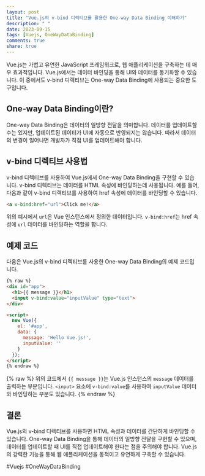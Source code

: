 ```yaml
---
layout: post
title: "Vue.js의 v-bind 디렉티브를 활용한 One-way Data Binding 이해하기"
description: " "
date: 2023-09-15
tags: [Vuejs, OneWayDataBinding]
comments: true
share: true
---
```


Vue.js는 가볍고 유연한 JavaScript 프레임워크로, 웹 애플리케이션을 구축하는 데 매우 효과적입니다. Vue.js에서는 데이터 바인딩을 통해 UI와 데이터를 동기화할 수 있습니다. 이 중에서도 v-bind 디렉티브는 One-way Data Binding에 사용되는 중요한 도구입니다.

## One-way Data Binding이란?

One-way Data Binding은 데이터의 일방향 전달을 의미합니다. 데이터를 업데이트할 수는 있지만, 업데이트된 데이터가 UI에 자동으로 반영되지는 않습니다. 따라서 데이터의 변경이 일어나면 개발자가 직접 UI를 업데이트해야 합니다.

## v-bind 디렉티브 사용법

v-bind 디렉티브를 사용하여 Vue.js에서 One-way Data Binding을 구현할 수 있습니다. v-bind 디렉티브는 데이터를 HTML 속성에 바인딩하는데 사용됩니다. 예를 들어, 다음과 같이 v-bind 디렉티브를 사용하여 href 속성에 데이터를 바인딩할 수 있습니다.

```html
<a v-bind:href="url">Click me!</a>
```

위의 예시에서 `url`은 Vue 인스턴스에서 정의한 데이터입니다. `v-bind:href`는 href 속성에 `url` 데이터를 바인딩하는 역할을 합니다.

## 예제 코드

다음은 Vue.js의 v-bind 디렉티브를 사용한 One-way Data Binding의 예제 코드입니다.

```html
{% raw %}
<div id="app">
  <h1>{{ message }}</h1>
  <input v-bind:value="inputValue" type="text">
</div>

<script>
  new Vue({
    el: '#app',
    data: {
      message: 'Hello Vue.js!',
      inputValue: ''
    }
  });
</script>
{% endraw %}
```
{% raw %}
위의 코드에서 `{{ message }}`는 Vue.js 인스턴스의 `message` 데이터를 출력하는 부분입니다. `<input>` 요소에 `v-bind:value`를 사용하여 `inputValue` 데이터와 바인딩하는 부분도 있습니다.
{% endraw %}
## 결론

Vue.js의 v-bind 디렉티브를 사용하면 HTML 속성과 데이터를 간단하게 바인딩할 수 있습니다. One-way Data Binding을 통해 데이터의 일방향 전달을 구현할 수 있으며, 데이터를 업데이트할 때 UI를 직접 업데이트해야 한다는 점을 주의해야 합니다. Vue.js의 강력한 기능을 통해 웹 애플리케이션을 동적이고 유연하게 구축할 수 있습니다.

#Vuejs #OneWayDataBinding